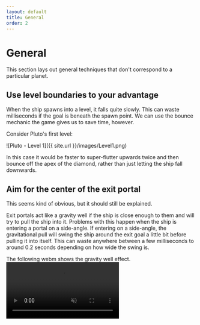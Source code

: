 ```yaml
---
layout: default
title: General
order: 2
---
```


# General

This section lays out general techniques that don't correspond to a particular planet.


## Use level boundaries to your advantage

When the ship spawns into a level, it falls quite slowly. This can waste milliseconds if the goal is beneath the spawn point. We can use the bounce mechanic the game gives us to save time, however.

Consider Pluto's first level:

![Pluto - Level 1]({{ site.url }}/images/Level1.png)

In this case it would be faster to super-flutter upwards twice and then bounce off the apex of the diamond, rather than just letting the ship fall downwards.


## Aim for the center of the exit portal

This seems kind of obvious, but it should still be explained.

Exit portals act like a gravity well if the ship is close enough to them and will try to pull the ship into it. Problems with this happen when the ship is entering a portal on a side-angle. If entering on a side-angle, the gravitational pull will swing the ship around the exit goal a little bit before pulling it into itself. This can waste anywhere between a few milliseconds to around 0.2 seconds depending on how wide the swing is.

The following webm shows the gravity well effect.
<video controls muted>
  <source src="{{ site.url }}/videos/ExitPortalGravity.webm" type="video/webm">
  Browser does not support the video tag
</video>
